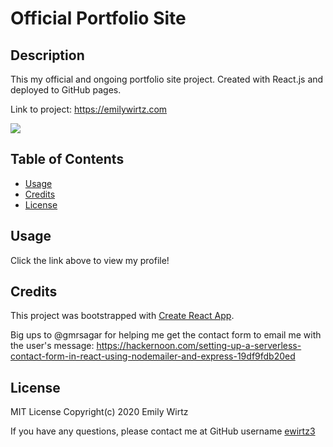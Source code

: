 # Official Portfolio Site

## Description

This my official and ongoing portfolio site project. Created with React.js and deployed to GitHub pages.

Link to project: https://emilywirtz.com

<img src="https://img.shields.io/github/last-commit/ewirtz3/emily-wirtz?style=for-the-badge"/>

## Table of Contents

- [Usage](#usage)
- [Credits](#credits)
- [License](#license)

## Usage

Click the link above to view my profile!

## Credits

This project was bootstrapped with [Create React App](https://github.com/facebook/create-react-app).

Big ups to @gmrsagar for helping me get the contact form to email me with the user's message: https://hackernoon.com/setting-up-a-serverless-contact-form-in-react-using-nodemailer-and-express-19df9fdb20ed

## License

MIT License Copyright(c) 2020 Emily Wirtz

If you have any questions, please contact me at GitHub username <a href="https://github.com/ewirtz3">ewirtz3</a>
